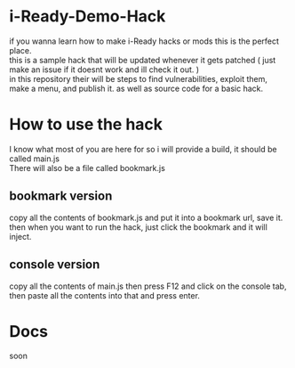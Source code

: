 # i-Ready-Demo-Hack
if you wanna learn how to make i-Ready hacks or mods this is the perfect place. <br>
this is a sample hack that will be updated whenever it gets patched ( just make an issue if it doesnt work and ill check it out. ) <br>
in this repository their will be steps to find vulnerabilities, exploit them, make a menu, and publish it. as well as source code for a basic hack.<br>

# How to use the hack
I know what most of you are here for so i will provide a build, it should be called main.js <br>
There will also be a file called bookmark.js <br>
## bookmark version
copy all the contents of bookmark.js and put it into a bookmark url, save it. then when you want to run the hack, just click the bookmark and it will inject. <br>
## console version
copy all the contents of main.js then press F12 and click on the console tab, then paste all the contents into that and press enter.

# Docs
soon
